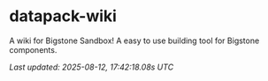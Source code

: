 # datapack-wiki
A wiki for Bigstone Sandbox! A easy to use building tool for Bigstone components.

_Last updated: 2025-08-12, 17:42:18.08s UTC_
